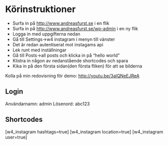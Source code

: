 # Körinstruktioner
* Surfa in på http://www.andreasfurst.se i en flik
* Surfa in på http://www.andreasfurst.se/wp-admin i en ny flik
* Logga in med uppgifterna nedan
* Gå till Settings->w4 instagram i menyn till vänster
* Det är redan autentiserat mot instagams api
* Lek runt med inställningar
* Gå till Posts->all posts och klicka in på “hello world”
* Klistra in någon av nedanstående shortcodes och spara
* Kika in på den första sidan(den första fliken) för att se bilderna

Kolla på min redovisning för demo:
http://youtu.be/3alQNeEJReA

## Login
Användarnamn: admin
Lösenord: abc123

## Shortcodes
[w4_instagram hashtags=true]
[w4_instagram location=true]
[w4_instagram user=true]
